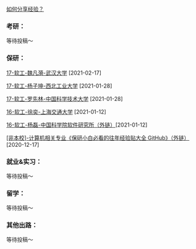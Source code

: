 [如何分享经验？](Preface/fenxiang.md)

### 考研：

等待投稿～

### 保研：

[17-软工-魏凡漪-武汉大学](升学就业/计算机科学与技术学院/17-软工-魏凡漪.md) [2021-02-17]

[17-软工-杨子坤-西北工业大学](升学就业/计算机科学与技术学院/17-软工-杨子坤.md) [2021-01-28]

[17-软工-罗先林-中国科学技术大学](升学就业/计算机科学与技术学院/17-软工-罗先林.md) [2021-01-28]

[16-软工-徐奕-上海交通大学](升学就业/计算机科学与技术学院/16-软工-徐奕.md) [2021-01-12]

[16-软工-杨磊-中国科学院软件研究所（外链）](https://zhuanlan.zhihu.com/p/84575174?utm_oi=900332995767054336)[2021-01-12]

[[非本校]-计算机相关专业《保研小白必看的往年经验贴大全 GitHub》（外链）](https://github.com/richardodliu/CS-BAOYAN)[2020-12-17]

### 就业&实习：

等待投稿～

### 留学：

等待投稿～

### 其他出路：

等待投稿～